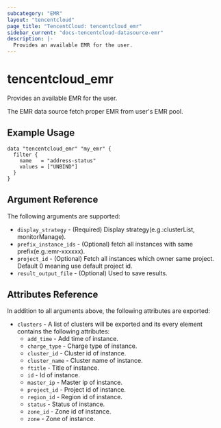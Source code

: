 ```yaml
---
subcategory: "EMR"
layout: "tencentcloud"
page_title: "TencentCloud: tencentcloud_emr"
sidebar_current: "docs-tencentcloud-datasource-emr"
description: |-
  Provides an available EMR for the user.
---
```


# tencentcloud_emr

Provides an available EMR for the user.

The EMR data source fetch proper EMR from user's EMR pool.

## Example Usage

```hcl
data "tencentcloud_emr" "my_emr" {
  filter {
    name   = "address-status"
    values = ["UNBIND"]
  }
}
```

## Argument Reference

The following arguments are supported:

* `display_strategy` - (Required) Display strategy(e.g.:clusterList, monitorManage).
* `prefix_instance_ids` - (Optional) fetch all instances with same prefix(e.g.:emr-xxxxxx).
* `project_id` - (Optional) Fetch all instances which owner same project. Default 0 meaning use default project id.
* `result_output_file` - (Optional) Used to save results.

## Attributes Reference

In addition to all arguments above, the following attributes are exported:

* `clusters` - A list of clusters will be exported and its every element contains the following attributes:
  * `add_time` - Add time of instance.
  * `charge_type` - Charge type of instance.
  * `cluster_id` - Cluster id of instance.
  * `cluster_name` - Cluster name of instance.
  * `ftitle` - Title of instance.
  * `id` - Id of instance.
  * `master_ip` - Master ip of instance.
  * `project_id` - Project id of instance.
  * `region_id` - Region id of instance.
  * `status` - Status of instance.
  * `zone_id` - Zone id of instance.
  * `zone` - Zone of instance.


